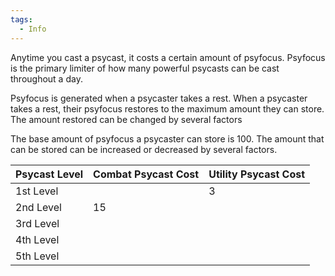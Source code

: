 ```yaml
---
tags:
  - Info
---
```

Anytime you cast a psycast, it costs a certain amount of psyfocus. Psyfocus is the primary limiter of how many powerful psycasts can be cast throughout a day.

Psyfocus is generated when a psycaster takes a rest. When a psycaster takes a rest, their psyfocus restores to the maximum amount they can store. The amount restored can be changed by several factors

The base amount of psyfocus a psycaster can store is 100. The amount that can be stored can be increased or decreased by several factors.

| Psycast Level | Combat Psycast Cost | Utility Psycast Cost |
| ------------- | ------------------- | -------------------- |
| 1st Level     |                     | 3                    |
| 2nd Level     | 15                  |                      |
| 3rd Level     |                     |                      |
| 4th Level     |                     |                      |
| 5th Level     |                     |                      |



